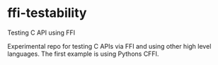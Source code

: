 # ffi-testability
Testing C API using FFI

Experimental repo for testing C APIs via FFI and using other high level languages. 
The first example is using Pythons CFFI.
